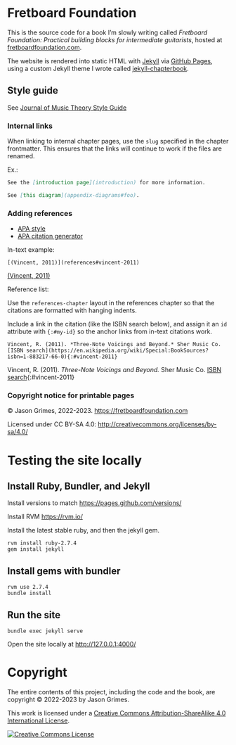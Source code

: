 # Fretboard Foundation

This is the source code for a book I’m slowly writing called
_Fretboard Foundation: Practical building blocks for intermediate guitarists_, hosted at [fretboardfoundation.com](https://fretboardfoundation.com).

The website is rendered into static HTML with [Jekyll](https://jekyllrb.com/) via [GitHub Pages](https://pages.github.com/), 
using a custom Jekyll theme I wrote called 
[jekyll-chapterbook](https://github.com/jasongrimes/jekyll-chapterbook).

## Style guide

See [Journal of Music Theory Style Guide](https://www.dukeupress.edu/Assets/Downloads/JMT_sg.pdf)

### Internal links

When linking to internal chapter pages,
use the `slug` specified in the chapter frontmatter.
This ensures that the links will continue to work if the files are renamed.

Ex.:

```markdown
See the [introduction page](introduction) for more information.

See [this diagram](appendix-diagrams#foo).
```

### Adding references
 
* [APA style](https://www.scribbr.com/citing-sources/citation-styles/#apa)
* [APA citation generator](https://www.scribbr.com/apa-citation-generator/)

In-text example: 

```
[(Vincent, 2011)](references#vincent-2011)
```

[(Vincent, 2011)](references#vincent-2011)

Reference list:

Use the `references-chapter` layout in the references chapter so that the citations are formatted with hanging indents.

Include a link in the citation (like the ISBN search below), 
and assign it an `id` attribute with `{:#my-id}` so the anchor links from in-text citations work.

```
Vincent, R. (2011). *Three-Note Voicings and Beyond.* Sher Music Co.
[ISBN search](https://en.wikipedia.org/wiki/Special:BookSources?isbn=1-883217-66-0){:#vincent-2011}
```

Vincent, R. (2011). *Three-Note Voicings and Beyond.* Sher Music Co.
[ISBN search](https://en.wikipedia.org/wiki/Special:BookSources?isbn=1-883217-66-0){:#vincent-2011}

### Copyright notice for printable pages

&copy; Jason Grimes, 2022-2023. https://fretboardfoundation.com 

Licensed under CC BY-SA 4.0: http://creativecommons.org/licenses/by-sa/4.0/

# Testing the site locally

## Install Ruby, Bundler, and Jekyll

Install versions to match https://pages.github.com/versions/

Install RVM https://rvm.io/

Install the latest stable ruby, and then the jekyll gem.

    rvm install ruby-2.7.4
    gem install jekyll

## Install gems with bundler

    rvm use 2.7.4
    bundle install

## Run the site

    bundle exec jekyll serve

Open the site locally at http://127.0.0.1:4000/ 

# Copyright

The entire contents of this project, including the code and the book, are copyright &copy; 2022-2023 by Jason Grimes.

This work is licensed under a <a rel="license" href="http://creativecommons.org/licenses/by-sa/4.0/" target="_blank">Creative Commons Attribution-ShareAlike 4.0 International License</a>.

<a rel="license" href="http://creativecommons.org/licenses/by-sa/4.0/" target="_blank"><img alt="Creative Commons License" style="border-width:0" src="https://i.creativecommons.org/l/by-sa/4.0/88x31.png" /></a>
